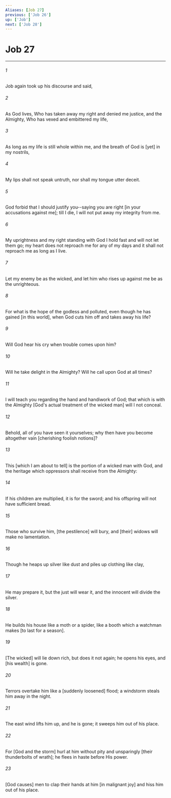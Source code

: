 ```yaml
---
Aliases: [Job 27]
previous: ['Job 26']
up: ['Job']
next: ['Job 28']
---
```

# Job 27

***














###### 1 






Job again took up his discourse and said, 













###### 2 






As God lives, Who has taken away my right and denied me justice, and the Almighty, Who has vexed and embittered my life, 













###### 3 






As long as my life is still whole within me, and the breath of God is [yet] in my nostrils, 













###### 4 






My lips shall not speak untruth, nor shall my tongue utter deceit. 













###### 5 






God forbid that I should justify you--saying you are right [in your accusations against me]; till I die, I will not put away my integrity from me. 













###### 6 






My uprightness and my right standing with God I hold fast and will not let them go; my heart does not reproach me for any of my days and it shall not reproach me as long as I live. 













###### 7 






Let my enemy be as the wicked, and let him who rises up against me be as the unrighteous. 













###### 8 






For what is the hope of the godless and polluted, even though he has gained [in this world], when God cuts him off and takes away his life? 













###### 9 






Will God hear his cry when trouble comes upon him? 













###### 10 






Will he take delight in the Almighty? Will he call upon God at all times? 













###### 11 






I will teach you regarding the hand and handiwork of God; that which is with the Almighty [God's actual treatment of the wicked man] will I not conceal. 













###### 12 






Behold, all of you have seen it yourselves; why then have you become altogether vain [cherishing foolish notions]? 













###### 13 






This [which I am about to tell] is the portion of a wicked man with God, and the heritage which oppressors shall receive from the Almighty: 













###### 14 






If his children are multiplied, it is for the sword; and his offspring will not have sufficient bread. 













###### 15 






Those who survive him, [the pestilence] will bury, and [their] widows will make no lamentation. 













###### 16 






Though he heaps up silver like dust and piles up clothing like clay, 













###### 17 






He may prepare it, but the just will wear it, and the innocent will divide the silver. 













###### 18 






He builds his house like a moth or a spider, like a booth which a watchman makes [to last for a season]. 













###### 19 






[The wicked] will lie down rich, but does it not again; he opens his eyes, and [his wealth] is gone. 













###### 20 






Terrors overtake him like a [suddenly loosened] flood; a windstorm steals him away in the night. 













###### 21 






The east wind lifts him up, and he is gone; it sweeps him out of his place. 













###### 22 






For [God and the storm] hurl at him without pity and unsparingly [their thunderbolts of wrath]; he flees in haste before His power. 













###### 23 






[God causes] men to clap their hands at him [in malignant joy] and hiss him out of his place.
